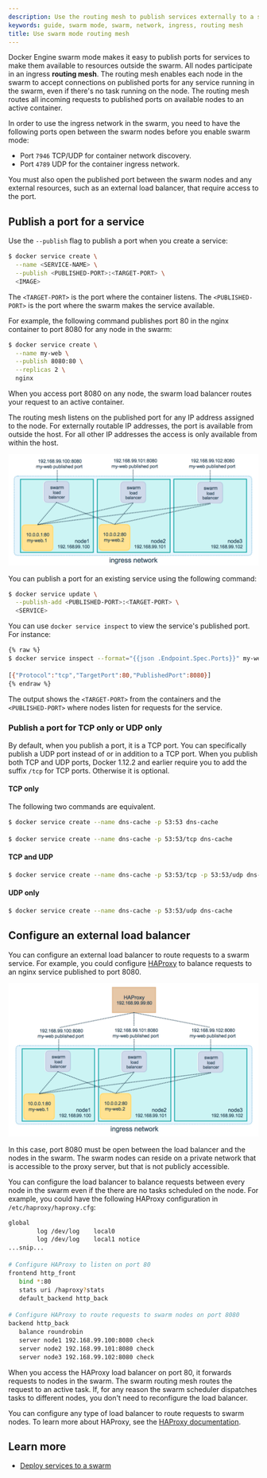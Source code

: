 ```yaml
---
description: Use the routing mesh to publish services externally to a swarm
keywords: guide, swarm mode, swarm, network, ingress, routing mesh
title: Use swarm mode routing mesh
---
```


Docker Engine swarm mode makes it easy to publish ports for services to make
them available to resources outside the swarm. All nodes participate in an
ingress **routing mesh**. The routing mesh enables each node in the swarm to
accept connections on published ports for any service running in the swarm, even
if there's no task running on the node. The routing mesh routes all
incoming requests to published ports on available nodes to an active container.

In order to use the ingress network in the swarm, you need to have the following
ports open between the swarm nodes before you enable swarm mode:

* Port `7946` TCP/UDP for container network discovery.
* Port `4789` UDP for the container ingress network.

You must also open the published port between the swarm nodes and any external
resources, such as an external load balancer, that require access to the port.

## Publish a port for a service

Use the `--publish` flag to publish a port when you create a service:

```bash
$ docker service create \
  --name <SERVICE-NAME> \
  --publish <PUBLISHED-PORT>:<TARGET-PORT> \
  <IMAGE>
```

The `<TARGET-PORT>` is the port where the container listens.
The `<PUBLISHED-PORT>` is the port where the swarm makes the service available.

For example, the following command publishes port 80 in the nginx container to
port 8080 for any node in the swarm:

```bash
$ docker service create \
  --name my-web \
  --publish 8080:80 \
  --replicas 2 \
  nginx
```

When you access port 8080 on any node, the swarm load balancer routes your
request to an active container.

The routing mesh listens on the published port for any IP address assigned to
the node. For externally routable IP addresses, the port is available from
outside the host. For all other IP addresses the access is only available from
within the host.

![service ingress image](images/ingress-routing-mesh.png)

You can publish a port for an existing service using the following command:

```bash
$ docker service update \
  --publish-add <PUBLISHED-PORT>:<TARGET-PORT> \
  <SERVICE>
```

You can use `docker service inspect` to view the service's published port. For
instance:

```bash
{% raw %}
$ docker service inspect --format="{{json .Endpoint.Spec.Ports}}" my-web

[{"Protocol":"tcp","TargetPort":80,"PublishedPort":8080}]
{% endraw %}
```

The output shows the `<TARGET-PORT>` from the containers and the
`<PUBLISHED-PORT>` where nodes listen for requests for the service.

### Publish a port for TCP only or UDP only

By default, when you publish a port, it is a TCP port. You can
specifically publish a UDP port instead of or in addition to a TCP port. When
you publish both TCP and UDP ports, Docker 1.12.2 and earlier require you to
add the suffix `/tcp` for TCP ports. Otherwise it is optional.

#### TCP only

The following two commands are equivalent.

```bash
$ docker service create --name dns-cache -p 53:53 dns-cache

$ docker service create --name dns-cache -p 53:53/tcp dns-cache
```

#### TCP and UDP

```bash
$ docker service create --name dns-cache -p 53:53/tcp -p 53:53/udp dns-cache
```

#### UDP only

```bash
$ docker service create --name dns-cache -p 53:53/udp dns-cache
```

## Configure an external load balancer

You can configure an external load balancer to route requests to a swarm
service. For example, you could configure [HAProxy](http://www.haproxy.org) to
balance requests to an nginx service published to port 8080.

![ingress with external load balancer image](images/ingress-lb.png)

In this case, port 8080 must be open between the load balancer and the nodes in
the swarm. The swarm nodes can reside on a private network that is accessible to
the proxy server, but that is not publicly accessible.

You can configure the load balancer to balance requests between every node in
the swarm even if the there are no tasks scheduled on the node. For example, you
could have the following HAProxy configuration in `/etc/haproxy/haproxy.cfg`:

```bash
global
        log /dev/log    local0
        log /dev/log    local1 notice
...snip...

# Configure HAProxy to listen on port 80
frontend http_front
   bind *:80
   stats uri /haproxy?stats
   default_backend http_back

# Configure HAProxy to route requests to swarm nodes on port 8080
backend http_back
   balance roundrobin
   server node1 192.168.99.100:8080 check
   server node2 192.168.99.101:8080 check
   server node3 192.168.99.102:8080 check
```

When you access the HAProxy load balancer on port 80, it forwards requests to
nodes in the swarm. The swarm routing mesh routes the request to an active task.
If, for any reason the swarm scheduler dispatches tasks to different nodes, you
don't need to reconfigure the load balancer.

You can configure any type of load balancer to route requests to swarm nodes.
To learn more about HAProxy, see the [HAProxy documentation](https://cbonte.github.io/haproxy-dconv/).

## Learn more

* [Deploy services to a swarm](services.md)
